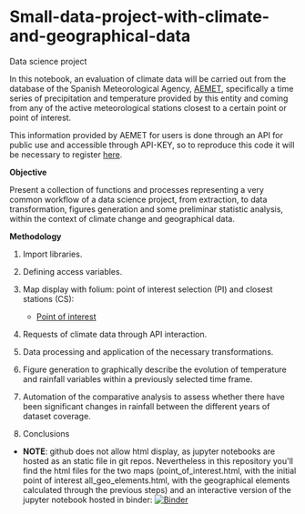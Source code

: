 # Small-data-project-with-climate-and-geographical-data
Data science project

In this notebook, an evaluation of climate data will be carried out from the database of the Spanish Meteorological Agency, [AEMET](https://www.aemet.es/es/datos_abiertos), specifically a time series of precipitation and temperature provided by this entity and coming from any of the active meteorological stations closest to a certain point or point of interest. 

This information provided by AEMET for users is done through an API for public use and accessible through API-KEY, so to reproduce this code it will be necessary to register [here](https://opendata.aemet.es/centrodedescargas/altaUsuario).

**Objective**

Present a collection of functions and processes representing a very common workflow of a data science project, from extraction, to data transformation, figures generation and some preliminar statistic analysis, within the context of climate change and geographical data. 

**Methodology**

1. Import libraries.

2. Defining access variables.

3. Map display with folium: point of interest selection (PI) and closest stations (CS):

   *  [Point of interest](folium_maps/point_of_interest.gif) 

5. Requests of climate data through API interaction.

6. Data processing and application of the necessary transformations. 

7. Figure generation to graphically describe the evolution of temperature and rainfall variables within a previously selected time frame.

8. Automation of the comparative analysis to assess whether there have been significant changes in rainfall between the different years of dataset coverage.

9. Conclusions

* **NOTE**: github does not allow html display, as jupyter notebooks are hosted as an static file in git repos. Nevertheless in this repository you'll find the html files for the two maps (point_of_interest.html, with the initial point of interest all_geo_elements.html, with the geographical elements calculated through the previous steps) and an interactive version of the jupyter notebook hosted in binder: [![Binder](https://mybinder.org/badge_logo.svg)](https://mybinder.org/v2/gh/SalvaRGb/Data_Science_proj_Small-data-project-with-climate-and-geographical-data/master?labpath=Small%20data%20project%20with%20climate%20and%20geographical%20data.ipynb)
